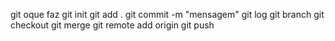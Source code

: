 git 
oque faz 
git init
git add .
git commit -m "mensagem"
git log
git branch
git checkout
git merge
git remote add origin
git push